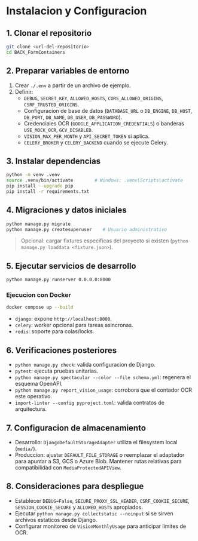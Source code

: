 # Instalacion y Configuracion

## 1. Clonar el repositorio
```bash
git clone <url-del-repositorio>
cd BACK_FormContainers
```

## 2. Preparar variables de entorno
1. Crear `./.env` a partir de un archivo de ejemplo.
2. Definir:
   - `DEBUG`, `SECRET_KEY`, `ALLOWED_HOSTS`, `CORS_ALLOWED_ORIGINS`, `CSRF_TRUSTED_ORIGINS`.
   - Configuracion de base de datos (`DATABASE_URL` o `DB_ENGINE`, `DB_HOST`, `DB_PORT`, `DB_NAME`, `DB_USER`, `DB_PASSWORD`).
   - Credenciales OCR (`GOOGLE_APPLICATION_CREDENTIALS`) o banderas `USE_MOCK_OCR`, `GCV_DISABLED`.
   - `VISION_MAX_PER_MONTH` y `API_SECRET_TOKEN` si aplica.
   - `CELERY_BROKER` y `CELERY_BACKEND` cuando se ejecute Celery.

## 3. Instalar dependencias
```bash
python -m venv .venv
source .venv/bin/activate        # Windows: .venv\Scripts\activate
pip install --upgrade pip
pip install -r requirements.txt
```

## 4. Migraciones y datos iniciales
```bash
python manage.py migrate
python manage.py createsuperuser    # Usuario administrativo
```
> Opcional: cargar fixtures especificas del proyecto si existen (`python manage.py loaddata <fixture.json>`).

## 5. Ejecutar servicios de desarrollo
```bash
python manage.py runserver 0.0.0.0:8000
```

### Ejecucion con Docker
```bash
docker compose up --build
```
- `django`: expone `http://localhost:8000`.
- `celery`: worker opcional para tareas asincronas.
- `redis`: soporte para colas/locks.

## 6. Verificaciones posteriores
- `python manage.py check`: valida configuracion de Django.
- `pytest`: ejecuta pruebas unitarias.
- `python manage.py spectacular --color --file schema.yml`: regenera el esquema OpenAPI.
- `python manage.py report_vision_usage`: corrobora que el contador OCR este operativo.
- `import-linter --config pyproject.toml`: valida contratos de arquitectura.

## 7. Configuracion de almacenamiento
- Desarrollo: `DjangoDefaultStorageAdapter` utiliza el filesystem local (`media/`).
- Produccion: ajustar `DEFAULT_FILE_STORAGE` o reemplazar el adaptador para apuntar a S3, GCS o Azure Blob. Mantener rutas relativas para compatibilidad con `MediaProtectedAPIView`.

## 8. Consideraciones para despliegue
- Establecer `DEBUG=False`, `SECURE_PROXY_SSL_HEADER`, `CSRF_COOKIE_SECURE`, `SESSION_COOKIE_SECURE` y `ALLOWED_HOSTS` apropiados.
- Ejecutar `python manage.py collectstatic --noinput` si se sirven archivos estaticos desde Django.
- Configurar monitoreo de `VisionMonthlyUsage` para anticipar limites de OCR.
